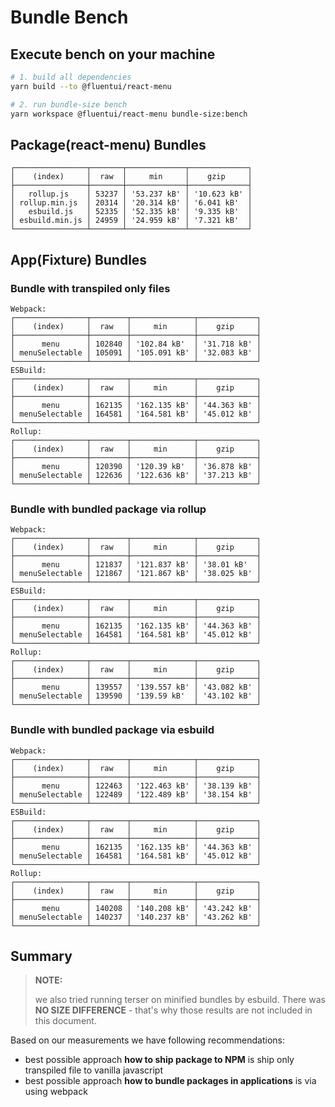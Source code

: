 # Bundle Bench

## Execute bench on your machine

```sh
# 1. build all dependencies
yarn build --to @fluentui/react-menu

# 2. run bundle-size bench
yarn workspace @fluentui/react-menu bundle-size:bench
```

## Package(react-menu) Bundles

```
┌────────────────┬───────┬─────────────┬─────────────┐
│    (index)     │  raw  │     min     │    gzip     │
├────────────────┼───────┼─────────────┼─────────────┤
│   rollup.js    │ 53237 │ '53.237 kB' │ '10.623 kB' │
│ rollup.min.js  │ 20314 │ '20.314 kB' │ '6.041 kB'  │
│   esbuild.js   │ 52335 │ '52.335 kB' │ '9.335 kB'  │
│ esbuild.min.js │ 24959 │ '24.959 kB' │ '7.321 kB'  │
└────────────────┴───────┴─────────────┴─────────────┘
```

## App(Fixture) Bundles

### Bundle with transpiled only files

```
Webpack:
┌────────────────┬────────┬──────────────┬─────────────┐
│    (index)     │  raw   │     min      │    gzip     │
├────────────────┼────────┼──────────────┼─────────────┤
│      menu      │ 102840 │ '102.84 kB'  │ '31.718 kB' │
│ menuSelectable │ 105091 │ '105.091 kB' │ '32.083 kB' │
└────────────────┴────────┴──────────────┴─────────────┘
ESBuild:
┌────────────────┬────────┬──────────────┬─────────────┐
│    (index)     │  raw   │     min      │    gzip     │
├────────────────┼────────┼──────────────┼─────────────┤
│      menu      │ 162135 │ '162.135 kB' │ '44.363 kB' │
│ menuSelectable │ 164581 │ '164.581 kB' │ '45.012 kB' │
└────────────────┴────────┴──────────────┴─────────────┘
Rollup:
┌────────────────┬────────┬──────────────┬─────────────┐
│    (index)     │  raw   │     min      │    gzip     │
├────────────────┼────────┼──────────────┼─────────────┤
│      menu      │ 120390 │ '120.39 kB'  │ '36.878 kB' │
│ menuSelectable │ 122636 │ '122.636 kB' │ '37.213 kB' │
└────────────────┴────────┴──────────────┴─────────────┘
```

### Bundle with bundled package via rollup

```
Webpack:
┌────────────────┬────────┬──────────────┬─────────────┐
│    (index)     │  raw   │     min      │    gzip     │
├────────────────┼────────┼──────────────┼─────────────┤
│      menu      │ 121837 │ '121.837 kB' │ '38.01 kB'  │
│ menuSelectable │ 121867 │ '121.867 kB' │ '38.025 kB' │
└────────────────┴────────┴──────────────┴─────────────┘
ESBuild:
┌────────────────┬────────┬──────────────┬─────────────┐
│    (index)     │  raw   │     min      │    gzip     │
├────────────────┼────────┼──────────────┼─────────────┤
│      menu      │ 162135 │ '162.135 kB' │ '44.363 kB' │
│ menuSelectable │ 164581 │ '164.581 kB' │ '45.012 kB' │
└────────────────┴────────┴──────────────┴─────────────┘
Rollup:
┌────────────────┬────────┬──────────────┬─────────────┐
│    (index)     │  raw   │     min      │    gzip     │
├────────────────┼────────┼──────────────┼─────────────┤
│      menu      │ 139557 │ '139.557 kB' │ '43.082 kB' │
│ menuSelectable │ 139590 │ '139.59 kB'  │ '43.102 kB' │
└────────────────┴────────┴──────────────┴─────────────┘
```

### Bundle with bundled package via esbuild

```
Webpack:
┌────────────────┬────────┬──────────────┬─────────────┐
│    (index)     │  raw   │     min      │    gzip     │
├────────────────┼────────┼──────────────┼─────────────┤
│      menu      │ 122463 │ '122.463 kB' │ '38.139 kB' │
│ menuSelectable │ 122489 │ '122.489 kB' │ '38.154 kB' │
└────────────────┴────────┴──────────────┴─────────────┘
ESBuild:
┌────────────────┬────────┬──────────────┬─────────────┐
│    (index)     │  raw   │     min      │    gzip     │
├────────────────┼────────┼──────────────┼─────────────┤
│      menu      │ 162135 │ '162.135 kB' │ '44.363 kB' │
│ menuSelectable │ 164581 │ '164.581 kB' │ '45.012 kB' │
└────────────────┴────────┴──────────────┴─────────────┘
Rollup:
┌────────────────┬────────┬──────────────┬─────────────┐
│    (index)     │  raw   │     min      │    gzip     │
├────────────────┼────────┼──────────────┼─────────────┤
│      menu      │ 140208 │ '140.208 kB' │ '43.242 kB' │
│ menuSelectable │ 140237 │ '140.237 kB' │ '43.262 kB' │
└────────────────┴────────┴──────────────┴─────────────┘
```

## Summary

> **NOTE:**
>
> we also tried running terser on minified bundles by esbuild. There was **NO SIZE DIFFERENCE** - that's why those results are not included in this document.

Based on our measurements we have following recommendations:

- best possible approach **how to ship package to NPM** is ship only transpiled file to vanilla javascript
- best possible approach **how to bundle packages in applications** is via using webpack
